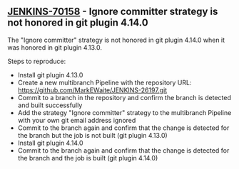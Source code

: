 ## [JENKINS-70158](https://issues.jenkins.io/browse/JENKINS-70158) - Ignore committer strategy is not honored in git plugin 4.14.0

The "Ignore committer" strategy is not honored in git plugin 4.14.0 when it was honored in git plugin 4.13.0.

Steps to reproduce:

* Install git plugin 4.13.0
* Create a new multibranch Pipeline with the repository URL: https://github.com/MarkEWaite/JENKINS-26197.git
* Commit to a branch in the repository and confirm the branch is detected and built successfully
* Add the strategy "Ignore committer" strategy to the multibranch Pipeline with your own git email address ignored
* Commit to the branch again and confirm that the change is detected for the branch but the job is not built (git plugin 4.13.0)
* Install git plugin 4.14.0
* Commit to the branch again and confirm that the change is detected for the branch and the job is built (git plugin 4.14.0)
